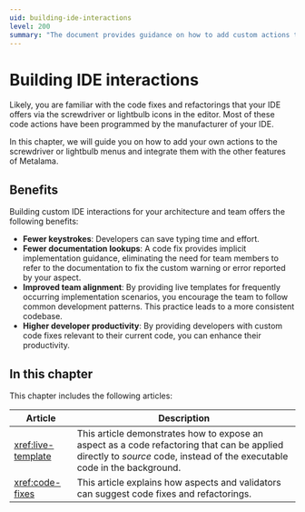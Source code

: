 ```yaml
---
uid: building-ide-interactions
level: 200
summary: "The document provides guidance on how to add custom actions to IDE menus using Metalama, highlighting the benefits such as fewer keystrokes, less documentation lookups, improved team alignment, and enhanced developer productivity."
---
```


# Building IDE interactions

Likely, you are familiar with the code fixes and refactorings that your IDE offers via the screwdriver or lightbulb icons in the editor. Most of these code actions have been programmed by the manufacturer of your IDE.

In this chapter, we will guide you on how to add your own actions to the screwdriver or lightbulb menus and integrate them with the other features of Metalama.

## Benefits

Building custom IDE interactions for your architecture and team offers the following benefits:

* **Fewer keystrokes**: Developers can save typing time and effort.
* **Fewer documentation lookups**: A code fix provides implicit implementation guidance, eliminating the need for team members to refer to the documentation to fix the custom warning or error reported by your aspect.
* **Improved team alignment**: By providing live templates for frequently occurring implementation scenarios, you encourage the team to follow common development patterns. This practice leads to a more consistent codebase.
* **Higher developer productivity**: By providing developers with custom code fixes relevant to their current code, you can enhance their productivity.

## In this chapter

This chapter includes the following articles:

| Article | Description |
|---------|-------------|
| <xref:live-template> | This article demonstrates how to expose an aspect as a code refactoring that can be applied directly to _source_ code, instead of the executable code in the background. |
| <xref:code-fixes> | This article explains how aspects and validators can suggest code fixes and refactorings. |



